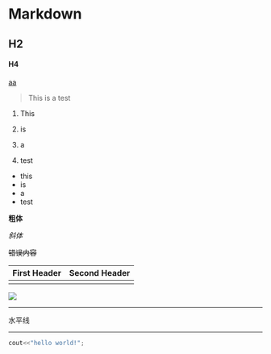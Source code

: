 # Markdown

## H2

#### H4

[aa](README.md)

> This is a test

1. This 

2. is
3. a
4. test

- this
- is 
- a 
- test

**粗体**

*斜体*

~~错误内容~~

| First Header | Second Header |
| ------------ | ------------- |
|              |               |

![](http://www.shijuepi.com/uploads/allimg/200918/1-20091Q10420.jpg)

---

水平线

---

 ````c++
cout<<"hello world!";
 ````


